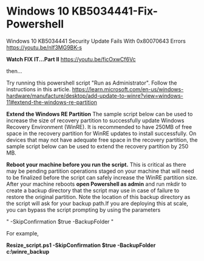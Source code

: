 # Windows 10 KB5034441-Fix-Powershell
Windows 10 KB5034441 Security Update Fails With 0x80070643 Errors
https://youtu.be/nIf3MG9BK-s

**Watch FIX IT...Part II**
https://youtu.be/ficOxwCf6Vc

then...

Try running this powershell script "Run as Administrator".  Follow the instructions in this article.
https://learn.microsoft.com/en-us/windows-hardware/manufacture/desktop/add-update-to-winre?view=windows-11#extend-the-windows-re-partition

**Extend the Windows RE Partition**
The sample script below can be used to increase the size of recovery partition to successfully update Windows Recovery Environment (WinRE). It is recommended to have 250MB of free space in the recovery partition for WinRE updates to install successfully. On devices that may not have adequate free space in the recovery partition, the sample script below can be used to extend the recovery partition by 250 MB.

**Reboot your machine before you run the script.** This is critical as there may be pending partition operations staged on your machine that will need to be finalized before the script can safely increase the WinRE partition size. After your machine reboots **open Powershell as admin** and run mkdir <path to new backup directory> to create a backup directory that the script may use in case of failure to restore the original partition. Note the location of this backup directory as the script will ask for your backup path.If you are deploying this at scale, you can bypass the script prompting by using the parameters

" -SkipConfirmation $true -BackupFolder "

For example,

**Resize_script.ps1 -SkipConfirmation $true -BackupFolder c:\winre_backup**
